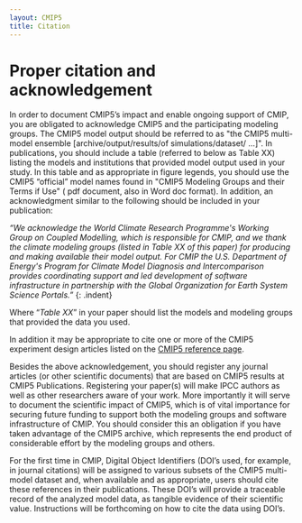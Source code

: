 ```yaml
---
layout: CMIP5
title: Citation
---
```



# Proper citation and acknowledgement


In order to document CMIP5’s impact and enable ongoing support of CMIP, you are obligated to acknowledge CMIP5 and the participating modeling groups. The CMIP5 model output should be referred to as "the CMIP5 multi-model ensemble [archive/output/results/of simulations/dataset/ ...]". In publications, you should include a table (referred to below as Table XX) listing the models and institutions that provided model output used in your study. In this table and as appropriate in figure legends, you should use the CMIP5 “official” model names found in "CMIP5 Modeling Groups and their Terms if Use" ( pdf document, also in Word doc format). In addition, an acknowledgment similar to the following should be included in your publication:

*“We acknowledge the World Climate Research Programme's Working Group on Coupled Modelling, which is responsible for CMIP, and we thank the climate modeling groups (listed in Table XX of this paper) for producing and making available their model output. For CMIP the U.S. Department of Energy's Program for Climate Model Diagnosis and Intercomparison provides coordinating support and led development of software infrastructure in partnership with the Global Organization for Earth System Science Portals.”*
{: .indent}

Where “*Table XX*” in your paper should list the models and modeling groups that provided the data you used.

In addition it may be appropriate to cite one or more of the CMIP5 experiment design articles listed on the [CMIP5 reference page](http://pcmdi-cmip.llnl.gov/cmip5/cmip5_references.html).

Besides the above acknowledgement, you should register any journal articles (or other scientific documents) that are based on CMIP5 results at CMIP5 Publications. Registering your paper(s) will make IPCC authors as well as other researchers aware of your work. More importantly it will serve to document the scientific impact of CMIP5, which is of vital importance for securing future funding to support both the modeling groups and software infrastructure of CMIP. You should consider this an obligation if you have taken advantage of the CMIP5 archive, which represents the end product of considerable effort by the modeling groups and others.

For the first time in CMIP, Digital Object Identifiers (DOI’s used, for example, in journal citations) will be assigned to various subsets of the CMIP5 multi-model dataset and, when available and as appropriate, users should cite these references in their publications. These DOI’s will provide a traceable record of the analyzed model data, as tangible evidence of their scientific value. Instructions will be forthcoming on how to cite the data using DOI’s.

